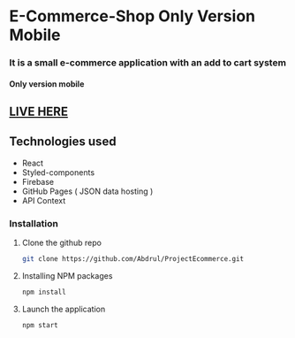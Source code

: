 # E-Commerce-Shop Only Version Mobile


### It is a small e-commerce application with an add to cart system
#### Only version mobile

## [LIVE HERE](https://hilarious-dodol-cf85ee.netlify.app/)

## Technologies used 
 - React
 - Styled-components
 - Firebase
 - GitHub Pages ( JSON data hosting )
 - API Context

### Installation

1. Clone the github repo
   ```sh
   git clone https://github.com/Abdrul/ProjectEcommerce.git
   ```
2. Installing NPM packages
   ```sh
   npm install
   ```
3. Launch the application
   ```sh
   npm start
   ```

